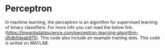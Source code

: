 # Perceptron
In machine learning, the perceptron is an algorithm for supervised learning of binary classifiers. For more info you can read the below link.(https://towardsdatascience.com/perceptron-learning-algorithm-d5db0deab975). This code also include an example training dots. This code is writed on MATLAB.
